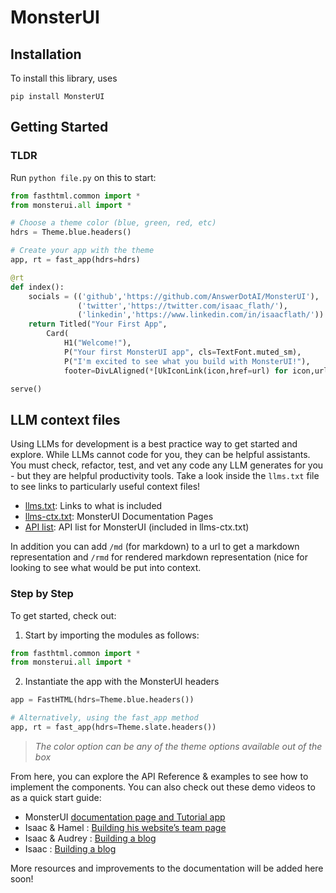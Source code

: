 # MonsterUI


<!-- WARNING: THIS FILE WAS AUTOGENERATED! DO NOT EDIT! -->

## Installation

To install this library, uses

`pip install MonsterUI`

## Getting Started

### TLDR

Run `python file.py` on this to start:

``` python
from fasthtml.common import *
from monsterui.all import *

# Choose a theme color (blue, green, red, etc)
hdrs = Theme.blue.headers()

# Create your app with the theme
app, rt = fast_app(hdrs=hdrs)

@rt
def index():
    socials = (('github','https://github.com/AnswerDotAI/MonsterUI'),
               ('twitter','https://twitter.com/isaac_flath/'),
               ('linkedin','https://www.linkedin.com/in/isaacflath/'))
    return Titled("Your First App",
        Card(
            H1("Welcome!"),
            P("Your first MonsterUI app", cls=TextFont.muted_sm),
            P("I'm excited to see what you build with MonsterUI!"),
            footer=DivLAligned(*[UkIconLink(icon,href=url) for icon,url in socials])))

serve()
```

## LLM context files

Using LLMs for development is a best practice way to get started and
explore. While LLMs cannot code for you, they can be helpful assistants.
You must check, refactor, test, and vet any code any LLM generates for
you - but they are helpful productivity tools. Take a look inside the
`llms.txt` file to see links to particularly useful context files!

- [llms.txt](https://raw.githubusercontent.com/AnswerDotAI/MonsterUI/refs/heads/main/docs/llms.txt):
  Links to what is included
- [llms-ctx.txt](https://raw.githubusercontent.com/AnswerDotAI/MonsterUI/refs/heads/main/docs/llms-ctx.txt):
  MonsterUI Documentation Pages
- [API
  list](https://raw.githubusercontent.com/AnswerDotAI/MonsterUI/refs/heads/main/docs/apilist.txt):
  API list for MonsterUI (included in llms-ctx.txt)

In addition you can add `/md` (for markdown) to a url to get a markdown
representation and `/rmd` for rendered markdown representation (nice for
looking to see what would be put into context.

### Step by Step

To get started, check out:

1.  Start by importing the modules as follows:

``` python
from fasthtml.common import *
from monsterui.all import *
```

2.  Instantiate the app with the MonsterUI headers

``` python
app = FastHTML(hdrs=Theme.blue.headers())

# Alternatively, using the fast_app method
app, rt = fast_app(hdrs=Theme.slate.headers())
```

> *The color option can be any of the theme options available out of the
> box*

From here, you can explore the API Reference & examples to see how to
implement the components. You can also check out these demo videos to as
a quick start guide:

- MonsterUI [documentation page and Tutorial
  app](https://monsterui.answer.ai/tutorial_app)
- Isaac & Hamel : [Building his website’s team
  page](https://youtu.be/22Jn46-mmM0)
- Isaac & Audrey : [Building a blog](https://youtu.be/gVWAsywxLXE)
- Isaac : [Building a blog](https://youtu.be/22NJgfAqgko)

More resources and improvements to the documentation will be added here
soon!

